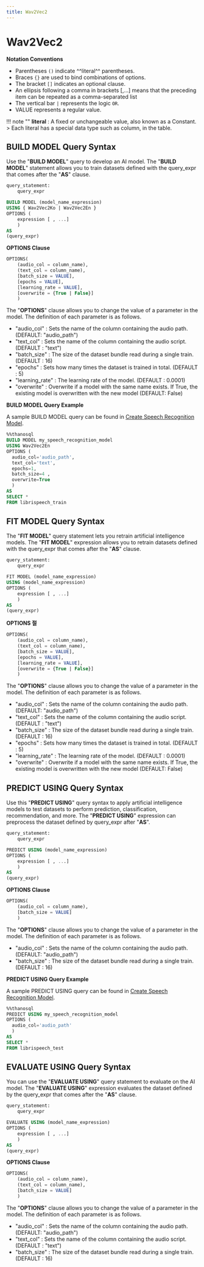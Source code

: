 ```yaml
---
title: Wav2Vec2
---
```


# __Wav2Vec2__

__Notation Conventions__

- Parentheses `()` indicate ^^literal^^ parentheses.
- Braces `{}` are used to bind combinations of options.
- The bracket `[]` indicates an optional clause.
- An ellipsis following a comma in brackets [,...] means that the preceding item can be repeated as a comma-separated list
- The vertical bar `|` represents the logic `OR`.
- VALUE represents a regular value.

!!! note ""
    __literal__ : A fixed or unchangeable value, also known as a Constant.
    > Each literal has a special data type such as column, in the table.


## __BUILD MODEL Query Syntax__

Use the "__BUILD MODEL__" query to develop an AI model.
The "__BUILD MODEL__" statement allows you to train datasets defined with the query_expr that comes after the "__AS__" clause.

```sql
query_statement:
    query_expr

BUILD MODEL (model_name_expression)
USING { Wav2Vec2Ko | Wav2Vec2En }
OPTIONS (
    expression [ , ...]
    )
AS
(query_expr)
```

__OPTIONS Clause__

```sql
OPTIONS(
    (audio_col = column_name),
    (text_col = column_name),
    [batch_size = VALUE],
    [epochs = VALUE],
    [learning_rate = VALUE],
    [overwrite = {True | False}]
    )
```

The "__OPTIONS__" clause allows you to change the value of a parameter in the model. The definition of each parameter is as follows.

- "audio_col" : Sets the name of the column containing the audio path. (DEFAULT: "audio_path")
- "text_col" : Sets the name of the column containing the audio script. (DEFAULT : "text")
- "batch_size" : The size of the dataset bundle read during a single train. (DEFAULT : 16)
- "epochs" : Sets how many times the dataset is trained in total. (DEFAULT : 5)
- "learning_rate" : The learning rate of the model. (DEFAULT : 0.0001)
- "overwrite" : Overwrite if a model with the same name exists. If True, the existing model is overwritten with the new model (DEFAULT: False)

__BUILD MODEL Query Example__

A sample BUILD MODEL query can be found in [Create Speech Recognition Model](/en/tutorials/thanosql_ml/audio_recognition/speech_recognition/).

```sql
%%thanosql
BUILD MODEL my_speech_recognition_model
USING Wav2Vec2En
OPTIONS (
  audio_col='audio_path',
  text_col='text',
  epochs=1,
  batch_size=4 ,
  overwrite=True
  )
AS
SELECT *
FROM librispeech_train
```

## __FIT MODEL Query Syntax__

The "__FIT MODEL__" query statement lets you retrain artificial intelligence models. The "__FIT MODEL__" expression allows you to retrain datasets defined with the query_expr that comes after the "__AS__" clause.

```sql
query_statement:
    query_expr

FIT MODEL (model_name_expression)
USING (model_name_expression)
OPTIONS (
    expression [ , ...]
    )
AS
(query_expr)
```

__OPTIONS 절__

```sql
OPTIONS(
    (audio_col = column_name),
    (text_col = column_name),
    [batch_size = VALUE],
    [epochs = VALUE],
    [learning_rate = VALUE],
    [overwrite = {True | False}]
    )
```

The "__OPTIONS__" clause allows you to change the value of a parameter in the model. The definition of each parameter is as follows.

- "audio_col" : Sets the name of the column containing the audio path. (DEFAULT: "audio_path")
- "text_col" : Sets the name of the column containing the audio script. (DEFAULT : "text")
- "batch_size" : The size of the dataset bundle read during a single train. (DEFAULT : 16)
- "epochs" : Sets how many times the dataset is trained in total. (DEFAULT : 5)
- "learning_rate" : The learning rate of the model. (DEFAULT : 0.0001)
- "overwrite" : Overwrite if a model with the same name exists. If True, the existing model is overwritten with the new model (DEFAULT: False)


## __PREDICT USING Query Syntax__

Use this "__PREDICT USING__" query syntax to apply artificial intelligence models to test datasets to perform prediction, classification, recommendation, and more. The "__PREDICT USING__" expression can preprocess the dataset defined by query_expr after "__AS__".

```sql
query_statement:
    query_expr

PREDICT USING (model_name_expression)
OPTIONS (
    expression [ , ...]
    )
AS
(query_expr)
```

__OPTIONS Clause__

```sql
OPTIONS(
    (audio_col = column_name),
    [batch_size = VALUE]
    )
```

The "__OPTIONS__" clause allows you to change the value of a parameter in the model. The definition of each parameter is as follows.

- "audio_col" : Sets the name of the column containing the audio path. (DEFAULT: "audio_path")
- "batch_size" : The size of the dataset bundle read during a single train. (DEFAULT : 16)

__PREDICT USING Query Example__

A sample PREDICT USING query can be found in [Create Speech Recognition Model](/en/tutorials/thanosql_ml/audio_recognition/speech_recognition/).

```sql
%%thanosql
PREDICT USING my_speech_recognition_model
OPTIONS (
  audio_col='audio_path'
  )
AS
SELECT *
FROM librispeech_test
```

## __EVALUATE USING Query Syntax__

You can use the "__EVALUATE USING__" query statement to evaluate on the AI model. The "__EVALUATE USING__" expression evaluates the dataset defined by the query_expr that comes after the "__AS__" clause.

```sql
query_statement:
    query_expr

EVALUATE USING (model_name_expression)
OPTIONS (
    expression [ , ...]
    )
AS
(query_expr)
```

__OPTIONS Clause__

```sql
OPTIONS(
    (audio_col = column_name),
    (text_col = column_name),
    [batch_size = VALUE]
    )
```

The "__OPTIONS__" clause allows you to change the value of a parameter in the model. The definition of each parameter is as follows.

- "audio_col" : Sets the name of the column containing the audio path. (DEFAULT: "audio_path")
- "text_col" : Sets the name of the column containing the audio script. (DEFAULT : "text")
- "batch_size" : The size of the dataset bundle read during a single train. (DEFAULT : 16)
